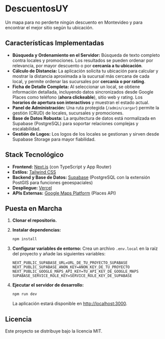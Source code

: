 # DescuentosUY

Un mapa para no perderte ningún descuento en Montevideo y para encontrar el mejor sitio según tu ubicación.

## Características Implementadas

*   **Búsqueda y Ordenamiento en el Servidor:** Búsqueda de texto completo contra locales y promociones. Los resultados se pueden ordenar por relevancia, por mayor descuento o por **cercanía a tu ubicación**.
*   **Cálculo de Distancia:** La aplicación solicita tu ubicación para calcular y mostrar la distancia aproximada a la sucursal más cercana de cada local, y permite ordenar las sucursales por **cercanía o por rating**.
*   **Ficha de Detalle Completa:** Al seleccionar un local, se obtiene información detallada, incluyendo datos sincronizados desde Google Places como teléfono (**ahora clickeable**), sitio web y rating. Los **horarios de apertura son interactivos** y muestran el estado actual.
*   **Panel de Administración:** Una ruta protegida (`/admin/cargar`) permite la gestión (CRUD) de locales, sucursales y promociones.
*   **Base de Datos Robusta:** La arquitectura de datos está normalizada en Supabase (PostgreSQL) para soportar relaciones complejas y escalabilidad.
*   **Gestión de Logos:** Los logos de los locales se gestionan y sirven desde Supabase Storage para mayor fiabilidad.

## Stack Tecnológico

*   **Frontend:** [Next.js](https://nextjs.org/) (con TypeScript y App Router)
*   **Estilos:** [Tailwind CSS](https://tailwindcss.com/)
*   **Backend y Base de Datos:** [Supabase](https://supabase.com/) (PostgreSQL con la extensión PostGIS para funciones geoespaciales)
*   **Despliegue:** [Vercel](https://vercel.com/)
*   **APIs Externas:** [Google Maps Platform](https://developers.google.com/maps) (Places API)

## Puesta en Marcha

1.  **Clonar el repositorio.**

2.  **Instalar dependencias:**
    ```bash
    npm install
    ```

3.  **Configurar variables de entorno:**
    Crea un archivo `.env.local` en la raíz del proyecto y añade las siguientes variables:
    ```
    NEXT_PUBLIC_SUPABASE_URL=URL_DE_TU_PROYECTO_SUPABASE
    NEXT_PUBLIC_SUPABASE_ANON_KEY=ANON_KEY_DE_TU_PROYECTO
    NEXT_PUBLIC_GOOGLE_MAPS_API_KEY=TU_API_KEY_DE_GOOGLE_MAPS
    SUPABASE_SERVICE_ROLE_KEY=SERVICE_ROLE_KEY_DE_SUPABASE
    ```

4.  **Ejecutar el servidor de desarrollo:**
    ```bash
    npm run dev
    ```
    La aplicación estará disponible en [http://localhost:3000](http://localhost:3000).

## Licencia

Este proyecto se distribuye bajo la licencia MIT.
